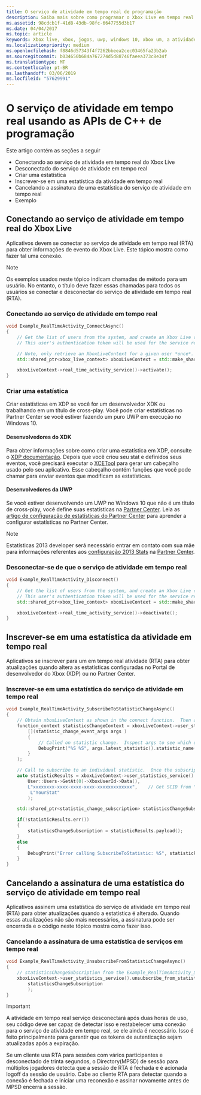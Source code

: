 ```yaml
---
title: O serviço de atividade em tempo real de programação
description: Saiba mais sobre como programar o Xbox Live em tempo real atividade de serviço com as APIs do C++.
ms.assetid: 98cdcb1f-41d8-43db-98fc-6647755d3b17
ms.date: 04/04/2017
ms.topic: article
keywords: Xbox live, xbox, jogos, uwp, windows 10, xbox um, a atividade em tempo real
ms.localizationpriority: medium
ms.openlocfilehash: f8846d57343f4f7262bbeea2cec03465fa23b2ab
ms.sourcegitcommit: b034650b684a767274d5d88746faeea373c8e34f
ms.translationtype: MT
ms.contentlocale: pt-BR
ms.lasthandoff: 03/06/2019
ms.locfileid: "57629991"
---
```

# <a name="programming-the-real-time-activity-service-using-c-apis"></a>O serviço de atividade em tempo real usando as APIs de C++ de programação

Este artigo contém as seções a seguir

* Conectando ao serviço de atividade em tempo real do Xbox Live
* Desconectado do serviço de atividade em tempo real
* Criar uma estatística
* Inscrever-se em uma estatística da atividade em tempo real
* Cancelando a assinatura de uma estatística do serviço de atividade em tempo real
* Exemplo

## <a name="connecting-to-the-real-time-activity-service-from-xbox-live"></a>Conectando ao serviço de atividade em tempo real do Xbox Live

Aplicativos devem se conectar ao serviço de atividade em tempo real (RTA) para obter informações de evento do Xbox Live. Este tópico mostra como fazer tal uma conexão.

> [!NOTE]
> Os exemplos usados neste tópico indicam chamadas de método para um usuário. No entanto, o título deve fazer essas chamadas para todos os usuários se conectar e desconectar do serviço de atividade em tempo real (RTA).

### <a name="connecting-to-the-real-time-activity-service"></a>Conectando ao serviço de atividade em tempo real

```cpp
void Example_RealTimeActivity_ConnectAsync()
{
    // Get the list of users from the system, and create an Xbox Live context from the first.
    // This user's authentication token will be used for the service requests.

    // Note, only retrieve an XboxLiveContext for a given user *once*.  Otherwise you may encounter unpredictable behavior.
    std::shared_ptr<xbox_live_context> xboxLiveContext = std::make_shared<xbox_live_context>(User::Users->GetAt(0));

    xboxLiveContext->real_time_activity_service()->activate();
}
```

### <a name="creating-a-statistic"></a>Criar uma estatística

Criar estatísticas em XDP se você for um desenvolvedor XDK ou trabalhando em um título de cross-play.  Você pode criar estatísticas no Partner Center se você estiver fazendo um puro UWP em execução no Windows 10.

#### <a name="xdk-developers"></a>Desenvolvedores do XDK

Para obter informações sobre como criar uma estatística em XDP, consulte o [XDP documentação](https://developer.xboxlive.com/en-us/xdphelp/development/xdpdocs/Pages/setting_up_service_configuration_10_27_15_a.aspx#events).  Depois que você criou seu stat e definidos seus eventos, você precisará executar o [XCETool](https://developer.xboxlive.com/en-us/platform/development/documentation/software/Pages/atoc_xce_jun15.aspx) para gerar um cabeçalho usado pelo seu aplicativo.  Esse cabeçalho contém funções que você pode chamar para enviar eventos que modificam as estatísticas.

#### <a name="uwp-developers"></a>Desenvolvedores da UWP

Se você estiver desenvolvendo um UWP no Windows 10 que não é um título de cross-play, você define suas estatísticas na [Partner Center](https://partner.microsoft.com/dashboard). Leia as [artigo de configuração de estatísticas do Partner Center](../leaderboards-and-stats-2017/player-stats-configure-2017.md) para aprender a configurar estatísticas no Partner Center.

> [!NOTE]
> Estatísticas 2013 developer será necessário entrar em contato com sua mãe para informações referentes aos [configuração 2013 Stats](https://developer.microsoft.com/en-us/games/xbox/docs/xdk/windows-configure-stats-2013) na [Partner Center](https://partner.microsoft.com/dashboard).

### <a name="disconnecting-from-the-real-time-activity-service"></a>Desconectar-se de que o serviço de atividade em tempo real

```cpp
void Example_RealTimeActivity_Disconnect()
{
    // Get the list of users from the system, and create an Xbox Live context from the first.
    // This user's authentication token will be used for the service requests.
    std::shared_ptr<xbox_live_context> xboxLiveContext = std::make_shared<xbox_live_context>(User::Users->GetAt(0));

    xboxLiveContext->real_time_activity_service()->deactivate();
}
```

## <a name="subscribing-to-a-statistic-from-the-real-time-activity"></a>Inscrever-se em uma estatística da atividade em tempo real

Aplicativos se inscrever para um em tempo real atividade (RTA) para obter atualizações quando altera as estatísticas configuradas no Portal de desenvolvedor do Xbox (XDP) ou no Partner Center.

### <a name="subscribing-to-a-statistic-from-the-real-time-activity-service"></a>Inscrever-se em uma estatística do serviço de atividade em tempo real

```cpp
void Example_RealTimeActivity_SubscribeToStatisticChangeAsync()
{
    // Obtain xboxLiveContext as shown in the connect function.  Then add a handler to be called on statistic changes.
    function_context statisticsChangeContext = xboxLiveContext->user_statistics_service().add_statistic_changed_handler(
        [](statistic_change_event_args args )
        {
            // Called on statistic change.  Inspect args to see which one.
            DebugPrint("%S %S", args.latest_statistic().statistic_name().c_str(), args.latest_statistic().value().c_str());
        }
    );

    // Call to subscribe to an individual statistic.  Once the subscription is complete, the handler will be called with the initial value of the statistic.
    auto statisticResults = xboxLiveContext->user_statistics_service().subscribe_to_statistic_change(
        User::Users->GetAt(0)->XboxUserId->Data(),
        L"xxxxxxxx-xxxx-xxxx-xxxx-xxxxxxxxxxxxx",    // Get SCID from "Product Details" page in XDP or the Xbox Live Setup page in Partner Center
         L"YourStat"
        );

    std::shared_ptr<statistic_change_subscription> statisticsChangeSubscription;

    if(!statisticResults.err())
    {
        statisticsChangeSubscription = statisticResults.payload();
    }
    else
    {
        DebugPrint("Error calling SubscribeToStatistic: %S", statisticResults.err_message().c_str());
    }
}
```

## <a name="unsubscribing-from-a-statistic-from-the-real-time-activity-service"></a>Cancelando a assinatura de uma estatística do serviço de atividade em tempo real

Aplicativos assinem uma estatística do serviço de atividade em tempo real (RTA) para obter atualizações quando a estatística é alterado. Quando essas atualizações não são mais necessários, a assinatura pode ser encerrada e o código neste tópico mostra como fazer isso.

### <a name="unsubscribing-from-a-real-time-services-statistic"></a>Cancelando a assinatura de uma estatística de serviços em tempo real

```cpp
void Example_RealTimeActivity_UnsubscribeFromStatisticChangeAsync()
{
    // statisticsChangeSubscription from the Example_RealTimeActivity_SubscribeToStatisticChangeAsync function.
    xboxLiveContext->user_statistics_service().unsubscribe_from_statistic_change(
        statisticsChangeSubscription
        );
}
```

> [!IMPORTANT]
> A atividade em tempo real serviço desconectará após duas horas de uso, seu código deve ser capaz de detectar isso e restabelecer uma conexão para o serviço de atividade em tempo real, se ele ainda é necessário. Isso é feito principalmente para garantir que os tokens de autenticação sejam atualizadas após a expiração.
> 
> Se um cliente usa RTA para sessões com vários participantes e desconectado de trinta segundos, o Directory(MPSD) de sessão para múltiplos jogadores detecta que a sessão de RTA é fechada e é acionada logoff da sessão de usuário. Cabe ao cliente RTA para detectar quando a conexão é fechada e iniciar uma reconexão e assinar novamente antes de MPSD encerra a sessão.